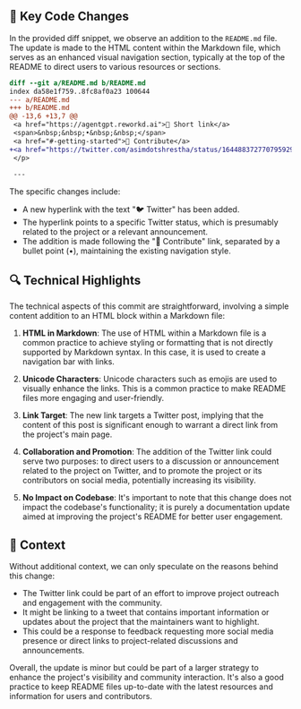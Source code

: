 ## 💄 Key Code Changes

In the provided diff snippet, we observe an addition to the `README.md` file. The update is made to the HTML content within the Markdown file, which serves as an enhanced visual navigation section, typically at the top of the README to direct users to various resources or sections.

```diff
diff --git a/README.md b/README.md
index da58e1f759..8fc8af0a23 100644
--- a/README.md
+++ b/README.md
@@ -13,6 +13,7 @@
 <a href="https://agentgpt.reworkd.ai">🔗 Short link</a>
 <span>&nbsp;&nbsp;•&nbsp;&nbsp;</span>
 <a href="#-getting-started">🤝 Contribute</a>
+<a href="https://twitter.com/asimdotshrestha/status/1644883727707959296">🐦 Twitter</a>
 </p>
 
 ---

```

The specific changes include:

- A new hyperlink with the text "🐦 Twitter" has been added.
- The hyperlink points to a specific Twitter status, which is presumably related to the project or a relevant announcement.
- The addition is made following the "🤝 Contribute" link, separated by a bullet point (•), maintaining the existing navigation style.

## 🔍 Technical Highlights

The technical aspects of this commit are straightforward, involving a simple content addition to an HTML block within a Markdown file:

1. **HTML in Markdown**: The use of HTML within a Markdown file is a common practice to achieve styling or formatting that is not directly supported by Markdown syntax. In this case, it is used to create a navigation bar with links.

2. **Unicode Characters**: Unicode characters such as emojis are used to visually enhance the links. This is a common practice to make README files more engaging and user-friendly.

3. **Link Target**: The new link targets a Twitter post, implying that the content of this post is significant enough to warrant a direct link from the project's main page.

4. **Collaboration and Promotion**: The addition of the Twitter link could serve two purposes: to direct users to a discussion or announcement related to the project on Twitter, and to promote the project or its contributors on social media, potentially increasing its visibility.

5. **No Impact on Codebase**: It's important to note that this change does not impact the codebase's functionality; it is purely a documentation update aimed at improving the project's README for better user engagement.

## 📝 Context

Without additional context, we can only speculate on the reasons behind this change:

- The Twitter link could be part of an effort to improve project outreach and engagement with the community.
- It might be linking to a tweet that contains important information or updates about the project that the maintainers want to highlight.
- This could be a response to feedback requesting more social media presence or direct links to project-related discussions and announcements.

Overall, the update is minor but could be part of a larger strategy to enhance the project's visibility and community interaction. It's also a good practice to keep README files up-to-date with the latest resources and information for users and contributors.